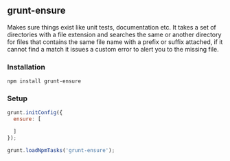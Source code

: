 ## grunt-ensure

Makes sure things exist like unit tests, documentation etc. It takes a set of directories with a file extension and searches
the same or another directory for files that contains the same file name with a prefix or suffix attached, if it cannot
find a match it issues a custom error to alert you to the missing file.

### Installation

`npm install grunt-ensure`

### Setup

```javascript
grunt.initConfig({
  ensure: [

  ]
});

grunt.loadNpmTasks('grunt-ensure');
```